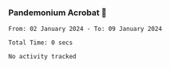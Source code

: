 ### Pandemonium Acrobat 🤸

<!--START_SECTION:waka-->

```all_time
From: 02 January 2024 - To: 09 January 2024

Total Time: 0 secs

No activity tracked
```

<!--END_SECTION:waka-->
